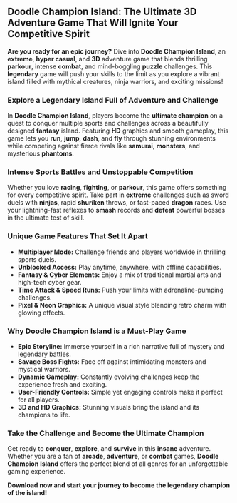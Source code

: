 ## Doodle Champion Island: The Ultimate 3D Adventure Game That Will Ignite Your Competitive Spirit

**Are you ready for an epic journey?** Dive into **Doodle Champion Island**, an **extreme**, **hyper casual**, and **3D** adventure game that blends thrilling **parkour**, intense **combat**, and mind-boggling **puzzle** challenges. This **legendary** game will push your skills to the limit as you explore a vibrant island filled with mythical creatures, ninja warriors, and exciting missions!

### Explore a Legendary Island Full of Adventure and Challenge

In **Doodle Champion Island**, players become the **ultimate champion** on a quest to conquer multiple sports and challenges across a beautifully designed **fantasy** island. Featuring **HD** graphics and smooth gameplay, this game lets you **run**, **jump**, **dash**, and **fly** through stunning environments while competing against fierce rivals like **samurai**, **monsters**, and mysterious **phantoms**.

### Intense Sports Battles and Unstoppable Competition

Whether you love **racing**, **fighting**, or **parkour**, this game offers something for every competitive spirit. Take part in **extreme** challenges such as sword duels with **ninjas**, rapid **shuriken** throws, or fast-paced **dragon** races. Use your lightning-fast reflexes to **smash** records and **defeat** powerful bosses in the ultimate test of skill.

### Unique Game Features That Set It Apart

* **Multiplayer Mode:** Challenge friends and players worldwide in thrilling sports duels.
* **Unblocked Access:** Play anytime, anywhere, with offline capabilities.
* **Fantasy & Cyber Elements:** Enjoy a mix of traditional martial arts and high-tech cyber gear.
* **Time Attack & Speed Runs:** Push your limits with adrenaline-pumping challenges.
* **Pixel & Neon Graphics:** A unique visual style blending retro charm with glowing effects.

### Why Doodle Champion Island is a Must-Play Game

* **Epic Storyline:** Immerse yourself in a rich narrative full of mystery and legendary battles.
* **Savage Boss Fights:** Face off against intimidating monsters and mystical warriors.
* **Dynamic Gameplay:** Constantly evolving challenges keep the experience fresh and exciting.
* **User-Friendly Controls:** Simple yet engaging controls make it perfect for all players.
* **3D and HD Graphics:** Stunning visuals bring the island and its champions to life.

### Take the Challenge and Become the Ultimate Champion

Get ready to **conquer**, **explore**, and **survive** in this **insane** adventure. Whether you are a fan of **arcade**, **adventure**, or **combat** games, **Doodle Champion Island** offers the perfect blend of all genres for an unforgettable gaming experience.

**Download now and start your journey to become the legendary champion of the island!**
